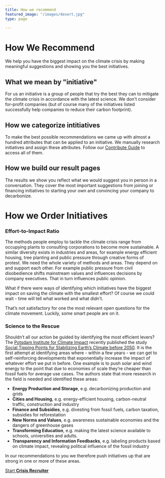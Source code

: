 ```yaml
---
title: How we recommend
featured_image: "/images/desert.jpg"
type: page

---
```

# How We Recommend

We help you have the biggest impact on the climate crisis by making meaningful suggestions and showing you the best initiatives.

## What we mean by "initiative"

For us an initiative is a group of people that try the best they can to mitigate the climate crisis in accordance with the latest science. We don't consider for-profit companies (but of course many of the initiatives listed successfully help companies to reduce their carbon footprint).

## How we categorize intitiatives

To make the best possible recommendations we came up with almost a hundred attributes that can be applied to an initiative. We manually research initiatives and assign these attributes. Follow our [Contribute Guide](/contribute) to access all of them.

## How we build our result pages

The results we show you reflect what we would suggest you in person in a conversation. They cover the most important suggestions from joining or financing initiatives to starting your own and convincing your company to decarbonize.

# How we Order Initiatives

### Effort-to-Impact Ratio

The methods people employ to tackle the climate crisis range from occupying plants to consulting corporations to become more sustainable. A similar diversity exists in industries and areas, for example energy efficient housing, tree planting and public pressure through creative forms of protest.
We need the whole variety of methods and areas. They depend on and support each other. For example public pressure from civil disobedience shifts mainstream values and influences decisions by company executives. That in turn influences public opinion.

What if there were ways of identifying which initiatives have the biggest impact on saving the climate with the smallest effort?
Of course we could wait - time will tell what worked and what didn’t.

That’s not satisfactory for one the most relevant open questions for the climate movement.
Luckily, some smart people are on it.

### Science to the Rescue

Shouldn’t all our action be guided by identifying the most efficient levers? The [Potsdam Institute for Climate Impact](https://www.pik-potsdam.de) recently published the study [Social Tipping Points for Stabilizing Earth’s Climate before 2050](https://www.pnas.org/content/117/5/2354#T2). It is the first attempt at identifying areas where - within a few years - we can get to self-reinforcing developments that exponentially increase the impact of whatever effort we put in before. One example is to push solar and wind energy to the point that due to economies of scale they’re cheaper than fossil fuels for average use cases.
The authors state that more research in the field is needed and identified these areas:

* **Energy Production and Storage**, e.g. decarbonizing production and grids
* **Cities and Housing**, e.g. energy-efficient housing, carbon-neutral traffic, construction and industry
* **Finance and Subsidies**, e.g. divesting from fossil fuels, carbon taxation, subsidies for reforestation
* **New Norms and Values**, e.g. awareness sustainable economies and the dangers of greenhouse gases
* **Transforming Education**, e.g. making the latest science available to schools, universities and adults.
* **Transparency and Information Feedbacks**, e.g. labeling products based on climate impact, revealing political influence of the fossil industry

In our recommendations to you we therefore push initiatives up that are strong in one or more of these areas.

<a href="/recruiter" class="button button-primary">Start <b>Crisis Recruiter</b></a>